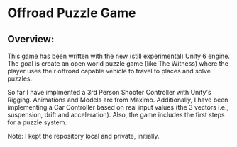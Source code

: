 # Offroad Puzzle Game 

## Overview:
This game has been written with the new (still experimental) Unity 6 engine. 
The goal is create an open world puzzle game (like The Witness) where the player uses their offroad capable vehicle to travel to places and solve puzzles.

So far I have implmented a 3rd Person Shooter Controller with Unity's Rigging. Animations and Models are from Maximo. 
Additionally, I have been implementing a Car Controller based on real input values (the 3 vectors i.e., suspension, drift and acceleration).
Also, the game includes the first steps for a puzzle system. 

Note: I kept the repository local and private, initially. 
